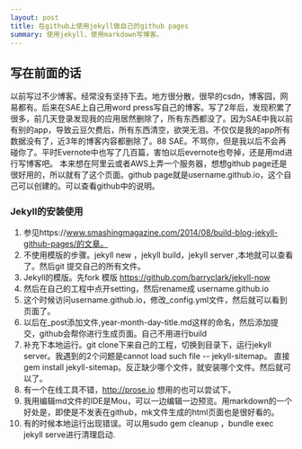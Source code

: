 ```yaml
---
layout: post
title: 在github上使用jekyll做自己的github pages
summary: 使用jekyll，使用markdown写博客。
---
```

## 写在前面的话
   以前写过不少博客。经常没有坚持下去。地方很分散，很早的csdn，博客园，网易都有。后来在SAE上自己用word press写自己的博客。写了2年后，发现积累了很多，前几天登录发现我的应用居然删除了，所有东西都没了。因为SAE中我以前有别的app，导致云豆欠费后，所有东西清空，欲哭无泪。不仅仅是我的app所有数据没有了，近3年的博客内容都删除了。88 SAE。不骂你，但是我以后不会再碰你了。平时Evernote中也写了几百篇，害怕以后evernote也夸掉，还是用md进行写博客吧。
	本来想在阿里云或者AWS上弄一个服务器，想想github page还是很好用的，所以就有了这个页面。github page就是username.github.io，这个自己可以创建的。可以查看github中的说明。
	
	
### Jekyll的安装使用
1. 参见https://www.smashingmagazine.com/2014/08/build-blog-jekyll-github-pages/的文章。
2. 不使用模版的步骤。jekyll new  ，jekyll build，jekyll server ,本地就可以查看了。然后git 提交自己的所有文件。
3. Jekyll的模版。先fork 模版 https://github.com/barryclark/jekyll-now
4. 然后在自己的工程中点开setting，然后rename成 username.github.io
5. 这个时候访问username.github.io，修改_config.yml文件，然后就可以看到页面了。
6. 以后在_post添加文件,year-month-day-title.md这样的命名，然后添加提交，github会帮你进行生成页面。自己不用进行build
7. 补充下本地运行。git clone下来自己的工程，切换到目录下，运行jekyll server。我遇到的2个问题是cannot load such file -- jekyll-sitemap。 直接gem install jekyll-sitemap。反正缺少哪个文件，就安装哪个文件。然后就可以了。
8. 有一个在线工具不错，http://prose.io 想用的也可以尝试下。
9. 我用编辑md文件的IDE是Mou，可以一边编辑一边预览。用markdown的一个好处是，即使是不发表在github，mk文件生成的html页面也是很好看的。
10. 有的时候本地运行出现错误。可以用sudo gem cleanup ，bundle exec jekyll serve进行清理启动.



